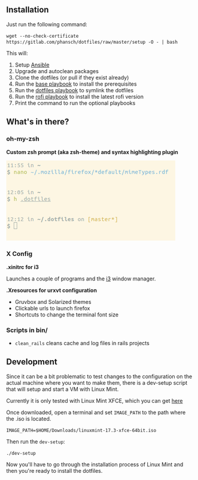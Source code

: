 ## Installation

Just run the following command:

    wget --no-check-certificate https://gitlab.com/phansch/dotfiles/raw/master/setup -O - | bash

This will:

1. Setup [Ansible](https://www.ansible.com/)
2. Upgrade and autoclean packages
3. Clone the dotfiles (or pull if they exist already)
4. Run the [base playbook](https://gitlab.com/phansch/dotfiles/blob/master/ansible/playbooks/base.yml) to install the prerequisites
5. Run the [dotfiles playbook](https://gitlab.com/phansch/dotfiles/blob/master/ansible/playbooks/dotfiles.yml) to symlink the dotfiles
6. Run the [rofi playbook](https://gitlab.com/phansch/dotfiles/blob/master/ansible/playbooks/rofi.yml) to install the latest rofi version
7. Print the command to run the optional playbooks

## What's in there?
### oh-my-zsh

**Custom zsh prompt (aka zsh-theme) and syntax highlighting plugin**

![zsh prompt](screenshots/screen-zsh1.png)

### X Config

**.xinitrc for i3**

Launches a couple of programs and the [i3](https://i3wm.org://i3wm.org/) window manager.

**.Xresources for urxvt configuration**

 * Gruvbox and Solarized themes
 * Clickable urls to launch firefox
 * Shortcuts to change the terminal font size

### Scripts in bin/

  * `clean_rails` cleans cache and log files in rails projects

## Development

Since it can be a bit problematic to test changes to the configuration on the actual machine where you want to make them, there is a dev-setup script that will setup and start a VM with Linux Mint.

Currently it is only tested with Linux Mint XFCE, which you can get [here](https://linuxmint.com/edition.php?id=214)

Once downloaded, open a terminal and set `IMAGE_PATH` to the path where the .iso is located.

    IMAGE_PATH=$HOME/Downloads/linuxmint-17.3-xfce-64bit.iso

Then run the `dev-setup`:

    ./dev-setup

Now you'll have to go through the installation process of Linux Mint and then you're ready to install the dotfiles.
